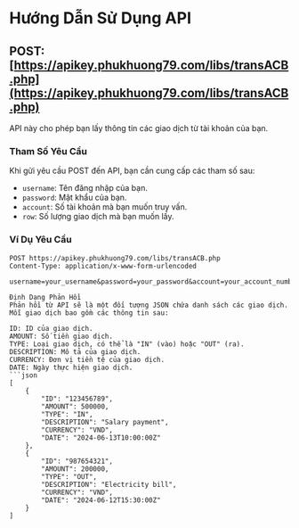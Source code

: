 # Hướng Dẫn Sử Dụng API

## POST: [https://apikey.phukhuong79.com/libs/transACB.php](https://apikey.phukhuong79.com/libs/transACB.php)

API này cho phép bạn lấy thông tin các giao dịch từ tài khoản của bạn.

### Tham Số Yêu Cầu

Khi gửi yêu cầu POST đến API, bạn cần cung cấp các tham số sau:

- `username`: Tên đăng nhập của bạn.
- `password`: Mật khẩu của bạn.
- `account`: Số tài khoản mà bạn muốn truy vấn.
- `row`: Số lượng giao dịch mà bạn muốn lấy.

### Ví Dụ Yêu Cầu

```http
POST https://apikey.phukhuong79.com/libs/transACB.php
Content-Type: application/x-www-form-urlencoded

username=your_username&password=your_password&account=your_account_number&row=number_of_transactions

Định Dạng Phản Hồi
Phản hồi từ API sẽ là một đối tượng JSON chứa danh sách các giao dịch. Mỗi giao dịch bao gồm các thông tin sau:

ID: ID của giao dịch.
AMOUNT: Số tiền giao dịch.
TYPE: Loại giao dịch, có thể là "IN" (vào) hoặc "OUT" (ra).
DESCRIPTION: Mô tả của giao dịch.
CURRENCY: Đơn vị tiền tệ của giao dịch.
DATE: Ngày thực hiện giao dịch.
```json
[
    {
        "ID": "123456789",
        "AMOUNT": 500000,
        "TYPE": "IN",
        "DESCRIPTION": "Salary payment",
        "CURRENCY": "VND",
        "DATE": "2024-06-13T10:00:00Z"
    },
    {
        "ID": "987654321",
        "AMOUNT": 200000,
        "TYPE": "OUT",
        "DESCRIPTION": "Electricity bill",
        "CURRENCY": "VND",
        "DATE": "2024-06-12T15:30:00Z"
    }
]
```
